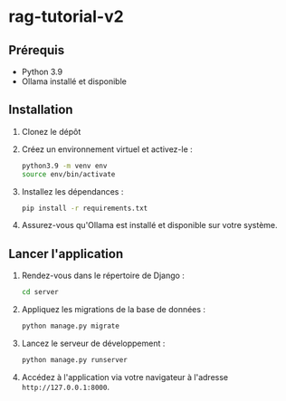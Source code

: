 # rag-tutorial-v2

## Prérequis

- Python 3.9
- Ollama installé et disponible

## Installation

1. Clonez le dépôt

2. Créez un environnement virtuel et activez-le :
    ```bash
    python3.9 -m venv env
    source env/bin/activate
    ```

3. Installez les dépendances :
    ```bash
    pip install -r requirements.txt
    ```

4. Assurez-vous qu'Ollama est installé et disponible sur votre système.

## Lancer l'application

1. Rendez-vous dans le répertoire de Django :
    ```bash
    cd server
    ```

2. Appliquez les migrations de la base de données :
    ```bash
    python manage.py migrate
    ```

3. Lancez le serveur de développement :
    ```bash
    python manage.py runserver
    ```

4. Accédez à l'application via votre navigateur à l'adresse `http://127.0.0.1:8000`.
